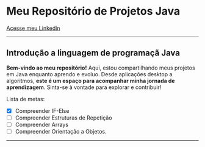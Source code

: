 # **Meu Repositório de Projetos Java**
[Acesse meu Linkedin](www.linkedin.com/in/alvaro-luiz-dev)
***
## Introdução a linguagem de programaçã **Java**

**Bem-vindo ao meu repositório!** Aqui, estou compartilhando meus projetos em Java enquanto aprendo e evoluo. 
Desde aplicações desktop a algoritmos, **este é um espaço para acompanhar minha jornada de aprendizagem**. Sinta-se à vontade para explorar e contribuir!


Lista de metas:

- [x] Compreender IF-Else
- [ ] Compreender Estruturas de Repetição
- [ ] Compreender Arrays
- [ ] Compreender Orientação a Objetos.

***


